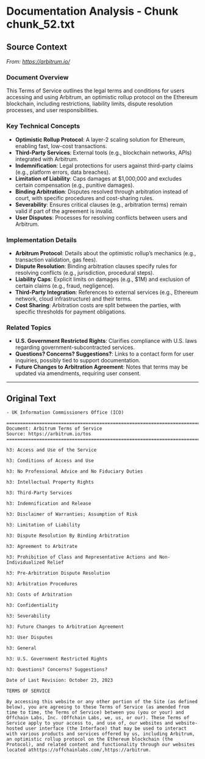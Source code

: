 # Documentation Analysis - Chunk chunk_52.txt

## Source Context
*From: https://arbitrum.io/*

### Document Overview  
This Terms of Service outlines the legal terms and conditions for users accessing and using Arbitrum, an optimistic rollup protocol on the Ethereum blockchain, including restrictions, liability limits, dispute resolution processes, and user responsibilities.  

### Key Technical Concepts  
- **Optimistic Rollup Protocol**: A layer-2 scaling solution for Ethereum, enabling fast, low-cost transactions.  
- **Third-Party Services**: External tools (e.g., blockchain networks, APIs) integrated with Arbitrum.  
- **Indemnification**: Legal protections for users against third-party claims (e.g., platform errors, data breaches).  
- **Limitation of Liability**: Caps damages at $1,000,000 and excludes certain compensation (e.g., punitive damages).  
- **Binding Arbitration**: Disputes resolved through arbitration instead of court, with specific procedures and cost-sharing rules.  
- **Severability**: Ensures critical clauses (e.g., arbitration terms) remain valid if part of the agreement is invalid.  
- **User Disputes**: Processes for resolving conflicts between users and Arbitrum.  

### Implementation Details  
- **Arbitrum Protocol**: Details about the optimistic rollup’s mechanics (e.g., transaction validation, gas fees).  
- **Dispute Resolution**: Binding arbitration clauses specify rules for resolving conflicts (e.g., jurisdiction, procedural steps).  
- **Liability Caps**: Explicit limits on damages (e.g., $1M) and exclusion of certain claims (e.g., fraud, negligence).  
- **Third-Party Integration**: References to external services (e.g., Ethereum network, cloud infrastructure) and their terms.  
- **Cost Sharing**: Arbitration costs are split between the parties, with specific thresholds for payment obligations.  

### Related Topics  
- **U.S. Government Restricted Rights**: Clarifies compliance with U.S. laws regarding government-subcontracted services.  
- **Questions? Concerns? Suggestions?**: Links to a contact form for user inquiries, possibly tied to support documentation.  
- **Future Changes to Arbitration Agreement**: Notes that terms may be updated via amendments, requiring user consent.

---

## Original Text
```
- UK Information Commissioners Office (ICO)

================================================================================
Document: Arbitrum Terms of Service
Source: https://arbitrum.io/tos
================================================================================

h3: Access and Use of the Service

h3: Conditions of Access and Use

h3: No Professional Advice and No Fiduciary Duties

h3: Intellectual Property Rights

h3: Third-Party Services

h3: Indemnification and Release

h3: Disclaimer of Warranties; Assumption of Risk

h3: Limitation of Liability

h3: Dispute Resolution By Binding Arbitration

h3: Agreement to Arbitrate

h3: Prohibition of Class and Representative Actions and Non-Individualized Relief

h3: Pre-Arbitration Dispute Resolution

h3: Arbitration Procedures

h3: Costs of Arbitration

h3: Confidentiality

h3: Severability

h3: Future Changes to Arbitration Agreement

h3: User Disputes

h3: General

h3: U.S. Government Restricted Rights

h3: Questions? Concerns? Suggestions?

Date of Last Revision: October 23, 2023

TERMS OF SERVICE

By accessing this website or any other portion of the Site (as defined below), you are agreeing to these Terms of Service (as amended from time to time, the Terms of Service) between you (you or your) and Offchain Labs, Inc. (Offchain Labs, we, us, or our). These Terms of Service apply to your access to, and use of, our websites and website-hosted user interface (the Interface) that may be used to interact with various products and services offered by us, including Arbitrum, an optimistic rollup protocol on the Ethereum blockchain (the Protocol), and related content and functionality through our websites located athttps://offchainlabs.com/,https://arbitrum.
```
